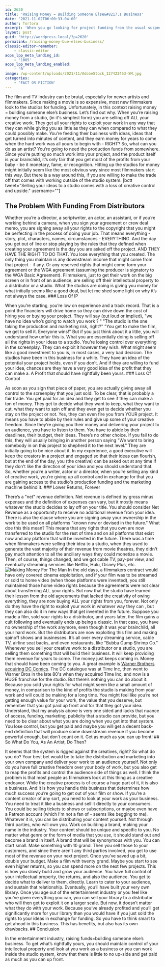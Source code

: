 ```yaml
---
id: 2620
title: 'Raising Money = Building Someone Else&#8217;s Business'
date: '2021-11-02T06:00:33-04:00'
author: Tortora
excerpt: 'When you go looking for project funding from the usual suspects you are building their business - NOT YOURS - and with that comes some tradeoffs!'
layout: post
guid: 'http://wordpress.local/?p=2620'
permalink: /raising-money-bue-elses-business/
classic-editor-remember:
    - classic-editor
aops_lpp_meta_landing_id:
    - '1085'
aops_lpp_meta_landing_enabled:
    - '0'
image: /wp-content/uploads/2021/11/AdobeStock_127423453-SM.jpg
categories:
    - 'FACT OR FICTION'
---
```


The film and TV industry can be brutal, especially for newer artists and filmmakers. Since making a movie is so expensive, most new filmmakers look to the studios for funding. Unfortunately, in this context raising money = building someone else’s business. Let’s find out why. When you’re raising money from a studio, (in it's simplest form) you are selling off ALL your creative work. They get all your rights to exploit your work in any way that they can while giving you as little as they can when compared to what they could possibly make. You’re feeding their business with ideas, ideas that get turned into minutes of content, and they earn money for years to come when the hard work was all yours to begin with - RIGHT? So, what can you do as an artist? You’re going to need the production funds from somewhere. Since you’re putting so much work into your project, and the product itself is your brainchild, it’s only fair that you get most of the profits from your baby - be it monetary, fame, or recognition. Hitting up the studios for money might initially seem like the most obvious way since most filmmakers start this way. But there is a way around this, if you are willing to make the trade off that comes with working outside of the studio system. \[bctt tweet="Selling your ideas to a studio comes with a loss of creative control and upside." username=""\]

## The Problem With Funding From Distributors

 Whether you’re a director, a scriptwriter, an actor, an assistant, or if you’re working behind a camera, when you sign your agreement or crew deal memo, you are signing away all your rights to the copyright that you might be perfecting in the process of doing your job. That means everything - story, plot, characters, names, circumstances - EVERYTHING. And the day you get out of line or stop playing by the rules that they defined when creating your agreement is the day you are asked off the project. AND THEY HAVE THE RIGHT TO DO THAT. You lose everything that you created. The only thing you maintain is any downstream income that might come from that project - if any. Or any reserved rights that might come form your agreement or the WGA agreement (assuming the producer is signatory to the WGA Basic Agreement). Filmmakers, just to get their work on the big screen or in front of an audience, are selling off their intellectual property to a distributor or a studio. What the studios are doing is giving you money for what initially seems like a good deal, but let me shed some light on why it’s not always the case. ### Loss Of IP

 When you’re starting, you’re low on experience and a track record. That is a point the financiers will drive home so they can drive down the cost of hiring you or buying your project. They will say (out loud or implied), "we have no idea who’s going to watch you work ? " "The studio is the one taking the production and marketing risk, right?" "You get to make the film, we get to sell it. Everyone wins!" But if you just think about it a little, you will understand how unfair this is. What you are essentially doing is selling off all the rights in your ideas to a studio. You’re losing control over everything in the screenplay. They can exploit it however they wish. What might seem like a good investment to you is, in most cases, a very bad decision. The studios have been in this business for a while. They have an idea of the potential your project holds, even if you don’t. And if they are willing to fund your idea, chances are they have a very good idea of the profit that they can make a. A Profit that should have rightfully been yours. ### Loss Of Control

 As soon as you sign that piece of paper, you are actually giving away all control to the screenplay that you just sold. To be clear, that is probably a fair trade. You get paid for an idea and they get to see if they can make a ton of money. They get to decide what they want to keep, what they want to cut, what they want to spin off and they even get to decide whether you stay on the project or not. Yes, they can even fire you from YOUR project. It means you have to abide by their rules and give up some of your creative freedom. Since they’re giving you their money and delivering your project to an audience, you have to listen to them. You have to abide by their deadlines, their budget, their ideas. There’s no other choice. If you fail to do this, they will usually bringing in another person saying "We want to bring somebody in on this project to shepherd it to the next level." They are initially going to be nice about it. In my experience, a good executive will keep the creators in a project and engaged so that their ideas can flourish, but at the end of the day, you (the creative) can be asked out at any time if they don't like the direction of your idea and you should understand that. So, whether you’re a writer, actor or a director, when you’re selling any kind of creative work, you’re giving up all control and in exchange for that you are gaining access to the studio's production funding and the marketing machine behind it. ### Lower Returns, Forever

 There’s a "net" revenue definition. Net revenue is defined by gross minus expenses and the definition of expenses can vary, but it mostly means whatever the studio decides to lay off on your title. You should consider Net Revenue as a opportunity to receive no additional revenue from your idea. There is also the clause where you are signing away your ownership in the work to be used on all platforms "known now or devised in the future." What doe this this mean? This means that any rights that you own are now transferred to the studio for the rest of time and on all platforms that exist now and any platform that will be invented in the future. There was a time when filmmakers were selling their idea to a studio, when they used to generate the vast majority of their revenue from movie theatres, they didn't pay much attention to all the ancillary ways they could monetize a movie. Then, of course, things changed, and we got cable TV, pay-per view, and eventually streaming services like Netflix, Hulu, Disney Plus, etc. ![Making Money For The Man](http://wordpress.local/wp-content/uploads/2021/11/AdobeStock_295384381-SM.jpg) In the old days, a filmmakers contract would have only covered cinema exploitation, and if your film was to be streamed or sold to home video (when those platforms were invented), you still maintained those home video rights because the agreements were not clear about transferring ALL your rights. But now that the studio have learned their lesson from the old agreements that lacked the creativity of owing everything, they are now buying ALL your rights from you, forever. Not only do they have the right to exploit your work in whatever way they can , but they can also do it in new ways that get invented in the future. Suppose you made a film, sold your rights to a distributor, and years later, the film gains a cult following and eventually ends up being a classic. In that case, you have no ownership of the work anymore, even though it was your brainchild, all your hard work. But the distributors are now exploiting this film and making spinoff shows and businesses. It’s all over every streaming service, cable TV, airline seat backs, and even restaurants, like "Bubba Gump Shrimp Co." Whenever you sell your creative work to a distributor or a studio, you are selling them something that will build their business. It will keep providing them revenue for years to come. The money just keeps coming in. Money that should have been coming to you. A great example is [Warner Brothers acquiring DC Comics](https://en.wikipedia.org/wiki/DC_Comics). The DC catalogue was at Time Inc, then went to Warner Bros in the late 80's when they acquired Time Inc, and now is a HUGE franchise for the studio. But there’s nothing you can do about it. Because you sold your rights for what might seem like a small amount of money, in comparison to the kind of profits the studio is making from your work and will could be making for a long time. You might feel like you’re not getting enough value for your work, the value that you deserve, but remember that you got paid up front and for that they got your idea. Understand, that my analysis above is very one sided and lacks that nuance of access, funding, marketing, publicity that a studio can provide, but you need to be clear about what you are doing when you get into that system. You lose control, but you get paid and maybe you will get a decent back-end definition that will produce some downstream revenue if you become powerful enough, but don't count on it. Get as much as you can up front! ## So What Do You, As An Artist, Do Then?

 It seems that the system is rigged against the creatives, right? So what do you do? Your best bet would be to take the distribution and marketing into your own company and deliver your work to an audience yourself. Not only do you have full creative freedom over your body of work, but you also get to reap the profits and control the audience side of things as well. I think the problem is that most people as filmmakers look at this thing as a creative endeavor. While the creative process is of course a huge part of it, it is also a business. And it is how you handle this business that determines how much success you’re going to get out of your film or show. If you’re a content creator of any sort, you need to look at your work as your business. You need to treat it like a business and sell it directly to your consumers. You could be selling tickets to shows or subscriptions, or maybe even have a Patreon account (which I'm not a fan of - seems like begging to me). Whatever it is, you can be distributing your content yourself. Not through third parties, who will own you. Work on building a brand, making your name in the industry. Your content should be unique and specific to you. No matter what genre or the form of media that you use, it should stand out and become a brand in itself. A brand that will be synonymous with you. You can start small. Make something with 10 grand. Then you sell those to your customers, and since there aren’t any third parties involved, you get to use most of the revenue on your next project. Once you’ve saved up a bit, double your budget. Make a film with twenty grand. Maybe you start to see even higher returns, so you can spend more on the next few projects. This is how you slowly build and grow your audience. You have full control of your intellectual property, the returns, and also the audience. You get to decide what to deliver to them, directly. Learn to cater to your audience, and sustain that relationship. Eventually, you’ll have built your very own library. Once you age out of the entertainment industry or you feel like you’ve given everything you can, you can sell your library to a distributor who will then get to exploit it on a larger scale. But now, it doesn’t matter what they do with your work. Because you’ve already profited and you’ll get significantly more for your library than you would have if you just sold the rights to your ideas in exchange for funding. So you have to think smart to get ahead in this business. This has benefits, but also has its own drawbacks. ## Conclusion

 In the entertainment industry, raising funds=building someone else’s business. To get what’s rightfully yours, you should maintain control of your intellectual property and look at you work as a business or you can work inside the studio system, know that there is little to no up-side and get paid as much as you can up front.